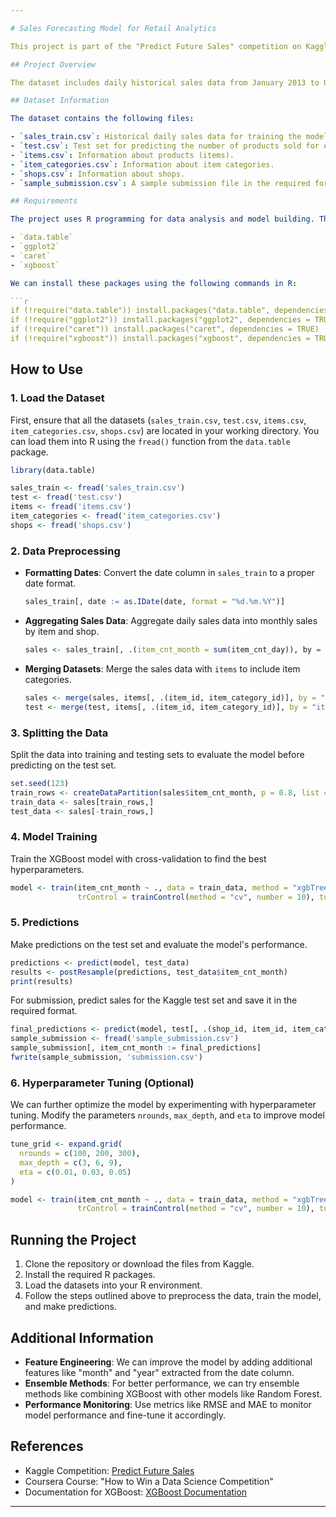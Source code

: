 ```yaml
---

# Sales Forecasting Model for Retail Analytics

This project is part of the "Predict Future Sales" competition on Kaggle, where the objective is to forecast the total number of products sold across different shops for a given month. The model uses historical daily sales data to predict future sales and is built using XGBoost, a powerful machine learning algorithm optimized for performance.

## Project Overview

The dataset includes daily historical sales data from January 2013 to October 2015. The task is to predict the total monthly sales for each shop-item pair in the test set. The model is trained using sales data and other features such as shop and item categories.

## Dataset Information

The dataset contains the following files:

- `sales_train.csv`: Historical daily sales data for training the model.
- `test.csv`: Test set for predicting the number of products sold for each shop and item.
- `items.csv`: Information about products (items).
- `item_categories.csv`: Information about item categories.
- `shops.csv`: Information about shops.
- `sample_submission.csv`: A sample submission file in the required format for Kaggle competition.

## Requirements

The project uses R programming for data analysis and model building. The following R packages are required:

- `data.table`
- `ggplot2`
- `caret`
- `xgboost`

We can install these packages using the following commands in R:

```r
if (!require("data.table")) install.packages("data.table", dependencies = TRUE)
if (!require("ggplot2")) install.packages("ggplot2", dependencies = TRUE)
if (!require("caret")) install.packages("caret", dependencies = TRUE)
if (!require("xgboost")) install.packages("xgboost", dependencies = TRUE)
```

## How to Use

### 1. Load the Dataset

First, ensure that all the datasets (`sales_train.csv`, `test.csv`, `items.csv`, `item_categories.csv`, `shops.csv`) are located in your working directory. You can load them into R using the `fread()` function from the `data.table` package.

```r
library(data.table)

sales_train <- fread('sales_train.csv')
test <- fread('test.csv')
items <- fread('items.csv')
item_categories <- fread('item_categories.csv')
shops <- fread('shops.csv')
```

### 2. Data Preprocessing

- **Formatting Dates**: Convert the date column in `sales_train` to a proper date format.
  
  ```r
  sales_train[, date := as.IDate(date, format = "%d.%m.%Y")]
  ```

- **Aggregating Sales Data**: Aggregate daily sales data into monthly sales by item and shop.
  
  ```r
  sales <- sales_train[, .(item_cnt_month = sum(item_cnt_day)), by = .(shop_id, item_id, date_block_num)]
  ```

- **Merging Datasets**: Merge the sales data with `items` to include item categories.

  ```r
  sales <- merge(sales, items[, .(item_id, item_category_id)], by = "item_id")
  test <- merge(test, items[, .(item_id, item_category_id)], by = "item_id")
  ```

### 3. Splitting the Data

Split the data into training and testing sets to evaluate the model before predicting on the test set.

```r
set.seed(123)
train_rows <- createDataPartition(sales$item_cnt_month, p = 0.8, list = FALSE)
train_data <- sales[train_rows,]
test_data <- sales[-train_rows,]
```

### 4. Model Training

Train the XGBoost model with cross-validation to find the best hyperparameters.

```r
model <- train(item_cnt_month ~ ., data = train_data, method = "xgbTree", 
               trControl = trainControl(method = "cv", number = 10), tuneLength = 3)
```

### 5. Predictions

Make predictions on the test set and evaluate the model's performance.

```r
predictions <- predict(model, test_data)
results <- postResample(predictions, test_data$item_cnt_month)
print(results)
```

For submission, predict sales for the Kaggle test set and save it in the required format.

```r
final_predictions <- predict(model, test[, .(shop_id, item_id, item_category_id)])
sample_submission <- fread('sample_submission.csv')
sample_submission[, item_cnt_month := final_predictions]
fwrite(sample_submission, 'submission.csv')
```

### 6. Hyperparameter Tuning (Optional)

We can further optimize the model by experimenting with hyperparameter tuning. Modify the parameters `nrounds`, `max_depth`, and `eta` to improve model performance.

```r
tune_grid <- expand.grid(
  nrounds = c(100, 200, 300),
  max_depth = c(3, 6, 9),
  eta = c(0.01, 0.03, 0.05)
)

model <- train(item_cnt_month ~ ., data = train_data, method = "xgbTree", 
               trControl = trainControl(method = "cv", number = 10), tuneGrid = tune_grid)
```

## Running the Project

1. Clone the repository or download the files from Kaggle.
2. Install the required R packages.
3. Load the datasets into your R environment.
4. Follow the steps outlined above to preprocess the data, train the model, and make predictions.

## Additional Information

- **Feature Engineering**: We can improve the model by adding additional features like "month" and "year" extracted from the date column.
- **Ensemble Methods**: For better performance, we can try ensemble methods like combining XGBoost with other models like Random Forest.
- **Performance Monitoring**: Use metrics like RMSE and MAE to monitor model performance and fine-tune it accordingly.

## References

- Kaggle Competition: [Predict Future Sales](https://www.kaggle.com/c/competitive-data-science-predict-future-sales)
- Coursera Course: "How to Win a Data Science Competition"  
- Documentation for XGBoost: [XGBoost Documentation](https://xgboost.readthedocs.io/en/latest/)

---
```

